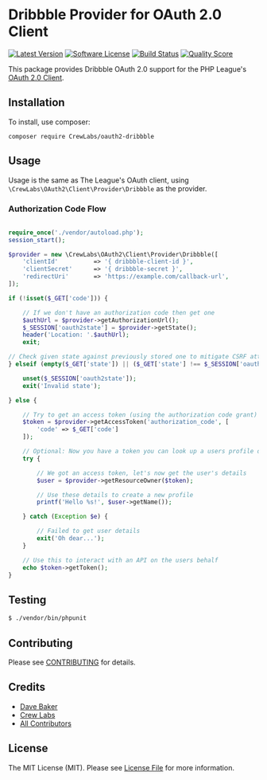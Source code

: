 # Dribbble Provider for OAuth 2.0 Client
[![Latest Version](https://img.shields.io/github/release/CrewLabs/oauth2-dribbble.svg?style=flat-square)](https://github.com/CrewLabs/oauth2-dribbble/releases)
[![Software License](https://img.shields.io/badge/license-MIT-brightgreen.svg?style=flat-square)](LICENSE)
[![Build Status](https://img.shields.io/travis/CrewLabs/oauth2-dribbble/master.svg?style=flat-square)](https://travis-ci.org/CrewLabs/oauth2-dribbble)
[![Quality Score](https://img.shields.io/scrutinizer/g/CrewLabs/oauth2-dribbble.svg?style=flat-square)](https://scrutinizer-ci.com/g/CrewLabs/oauth2-dribbble)

This package provides Dribbble OAuth 2.0 support for the PHP League's [OAuth 2.0 Client](https://github.com/thephpleague/oauth2-client).

## Installation

To install, use composer:

```
composer require CrewLabs/oauth2-dribbble
```

## Usage

Usage is the same as The League's OAuth client, using `\CrewLabs\OAuth2\Client\Provider\Dribbble` as the provider.

### Authorization Code Flow

```php

require_once('./vendor/autoload.php');
session_start();

$provider = new \CrewLabs\OAuth2\Client\Provider\Dribbble([
    'clientId'          => '{ dribbble-client-id }',
    'clientSecret'      => '{ dribbble-secret }',
    'redirectUri'       => 'https://example.com/callback-url',
]);

if (!isset($_GET['code'])) {

    // If we don't have an authorization code then get one
    $authUrl = $provider->getAuthorizationUrl();
    $_SESSION['oauth2state'] = $provider->getState();
    header('Location: '.$authUrl);
    exit;

// Check given state against previously stored one to mitigate CSRF attack
} elseif (empty($_GET['state']) || ($_GET['state'] !== $_SESSION['oauth2state'])) {

    unset($_SESSION['oauth2state']);
    exit('Invalid state');

} else {

    // Try to get an access token (using the authorization code grant)
    $token = $provider->getAccessToken('authorization_code', [
        'code' => $_GET['code']
    ]);

    // Optional: Now you have a token you can look up a users profile data
    try {

        // We got an access token, let's now get the user's details
        $user = $provider->getResourceOwner($token);

        // Use these details to create a new profile
        printf('Hello %s!', $user->getName());

    } catch (Exception $e) {

        // Failed to get user details
        exit('Oh dear...');
    }

    // Use this to interact with an API on the users behalf
    echo $token->getToken();
}

```

## Testing

``` bash
$ ./vendor/bin/phpunit
```

## Contributing

Please see [CONTRIBUTING](https://github.com/CrewLabs/oauth2-dribbble/blob/master/CONTRIBUTING.md) for details.

## Credits

- [Dave Baker](https://github.com/fullybaked)
- [Crew Labs](https://github.com/CrewLabs)
- [All Contributors](https://github.com/CrewLabs/oauth2-dribbble/contributors)


## License

The MIT License (MIT). Please see [License File](https://github.com/CrewLabs/oauth2-dribbble/blob/master/LICENSE) for more information.
